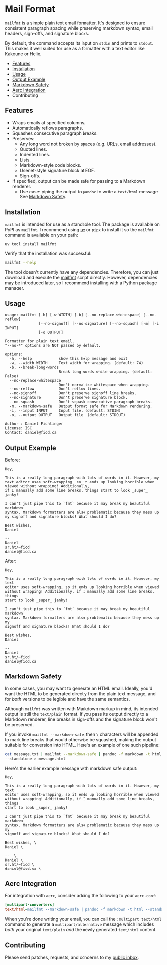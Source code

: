 <h1>Mail Format</h1>

`mailfmt` is a simple plain text email formatter. It's designed to ensure
consistent paragraph spacing while preserving markdown syntax, email headers,
sign-offs, and signature blocks.

By default, the command accepts its input on `stdin` and prints to `stdout`.
This makes it well suited for use as a formatter with a text editor like Kakoune
or Helix.

<!--toc:start-->

- [Features](#features)
- [Installation](#installation)
- [Usage](#usage)
- [Output Example](#output-example)
- [Markdown Safety](#markdown-safety)
- [Aerc Integration](#aerc-integration)
- [Contributing](#contributing)

<!--toc:end-->

## Features

- Wraps emails at specified columns.
- Automatically reflows paragraphs.
- Squashes consecutive paragraph breaks.
- Preserves:
  - Any long word not broken by spaces (e.g. URLs, email addresses).
  - Quoted lines.
  - Indented lines.
  - Lists.
  - Markdown-style code blocks.
  - Usenet-style signature block at EOF.
  - Sign-offs.
- If specified, output can be made safe for passing to a Markdown renderer.
  - Use case: piping the output to `pandoc` to write a `text/html` message. See
    [Markdown Safety](#markdown-safety).

## Installation

`mailfmt` is intended for use as a standaole tool. The package is available on
PyPI as `mailfmt`. I recommend using [uv](https://github.com/astral-sh/uv) or
`pipx` to install it so the `mailfmt` command is available on your path:

```sh
uv tool install mailfmt
```

Verify that the installation was successful:

```sh
mailfmt --help
```

The tool doesn't currently have any dependencies. Therefore, you can just
download and execute the
[mailfmt](https://git.sr.ht/~ficd/mailfmt/tree/main/item/mailfmt.py) script
directly. However, dependencies may be introduced later, so I recommend
installing with a Python package manager.

## Usage

```
usage: mailfmt [-h] [-w WIDTH] [-b] [--no-replace-whitespace] [--no-reflow]
               [--no-signoff] [--no-signature] [--no-squash] [-m] [-i INPUT]
               [-o OUTPUT]

Formatter for plain text email.
"--no-*" options are NOT passed by default.

options:
  -h, --help            show this help message and exit
  -w, --width WIDTH     Text width for wrapping. (default: 74)
  -b, --break-long-words
                        Break long words while wrapping. (default: False)
  --no-replace-whitespace
                        Don't normalize whitespace when wrapping.
  --no-reflow           Don't reflow lines.
  --no-signoff          Don't preserve signoff line breaks.
  --no-signature        Don't preserve signature block.
  --no-squash           Don't squash consecutive paragraph breaks.
  -m, --markdown-safe   Output format safe for Markdown rendering.
  -i, --input INPUT     Input file. (default: STDIN)
  -o, --output OUTPUT   Output file. (default: STDOUT)

Author : Daniel Fichtinger
License: ISC
Contact: daniel@ficd.ca
```

## Output Example

Before:

```
Hey,

This is a really long paragraph with lots of words in it. However, my text editor uses soft-wrapping, so it ends up looking horrible when viewed without wrapping! Additionally,
if I manually add some line breaks, things start to look _super_ janky!

I can't just pipe this to `fmt` because it may break my beautiful
markdown
syntax. Markdown formatters are also problematic because they mess up
my signoff and signature blocks! What should I do?

Best wishes,
Daniel

-- 
Daniel
sr.ht/~ficd
daniel@ficd.ca
```

After:

```
Hey,

This is a really long paragraph with lots of words in it. However, my text
editor uses soft-wrapping, so it ends up looking horrible when viewed
without wrapping! Additionally, if I manually add some line breaks, things
start to look _super_ janky!

I can't just pipe this to `fmt` because it may break my beautiful markdown
syntax. Markdown formatters are also problematic because they mess up my
signoff and signature blocks! What should I do?

Best wishes,
Daniel

-- 
Daniel
sr.ht/~ficd
daniel@ficd.ca
```

## Markdown Safety

In some cases, you may want to generate an HTML email. Ideally, you'd want the
HTML to be generated directly from the plain text message, and for _both_
versions to be legible and have the same semantics.

Although `mailfmt` was written with Markdown markup in mind, its intended output
is still the `text/plain` format. If you pass its output directly to a Markdown
renderer, line breaks in sign-offs and the signature block won't be preserved.

If you invoke `mailfmt --markdown-safe`, then `\` characters will be appended to
mark line breaks that would otherwise be squashed, making the output suitable
for conversion into HTML. Here's an example of one such pipeline:

```bash
cat message.txt | mailfmt --markdown-safe | pandoc -f markdown -t html
--standalone > message.html
```

Here's the earlier example message with markdown safe output:

```
Hey,

This is a really long paragraph with lots of words in it. However, my text
editor uses soft-wrapping, so it ends up looking horrible when viewed
without wrapping! Additionally, if I manually add some line breaks, things
start to look _super_ janky!

I can't just pipe this to `fmt` because it may break my beautiful markdown
syntax. Markdown formatters are also problematic because they mess up my
signoff and signature blocks! What should I do?

Best wishes, \
Daniel \

--  \
Daniel \
sr.ht/~ficd \
daniel@ficd.ca \
```

## Aerc Integration

For integration with `aerc`, consider adding the following to your `aerc.conf`:

```ini
[multipart-converters]
text/html=mailfmt --markdown-safe | pandoc -f markdown -t html --standalone
```

When you're done writing your email, you can call the `:multipart text/html`
command to generate a `multipart/alternative` message which includes _both_ your
original `text/plain` _and_ the newly generated `text/html` content.

## Contributing

Please send patches, requests, and concerns to my
[public inbox](https://lists.sr.ht/~ficd/public-inbox).
